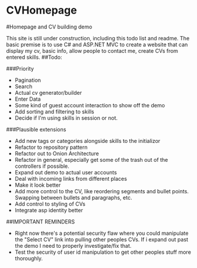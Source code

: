 CVHomepage
==========

#Homepage and CV building demo

This site is still under construction, including this todo list and readme. The basic premise is to use C# and ASP.NET MVC to
create a website that can display my cv, basic info, allow people to contact me, create CVs from entered skills.
##Todo:

###Priority
- Pagination
- Search
- Actual cv generator/builder
- Enter Data
- Some kind of guest account interaction to show off the demo
- Add sorting and filtering to skills
- Decide if I'm using skills in session or not.

###Plausible extensions
- Add new tags or categories alongside skills to the initializor
- Refactor to repository pattern
- Refactor out to Onion Architecture
- Refactor in general, especially get some of the trash out of the controllers if possible.
- Expand out demo to actual user accounts
- Deal with incoming links from different places
- Make it look better
- Add more control to the CV, like reordering segments and bullet points. Swapping between bullets and paragraphs, etc.
- Add control to styling of CVs
- Integrate asp identity better


##IMPORTANT REMINDERS
- Right now there's a potential security flaw where you could manipulate the "Select CV" link into pulling other peoples CVs. If i expand out past the demo I need to properly investigate/fix that.
- Test the security of user id manipulation to get other peoples stuff more thoroughly.
